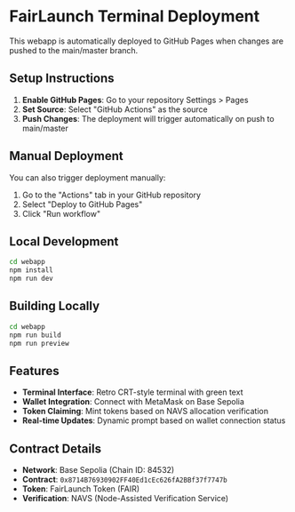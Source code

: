 # FairLaunch Terminal Deployment

This webapp is automatically deployed to GitHub Pages when changes are pushed to the main/master branch.

## Setup Instructions

1. **Enable GitHub Pages**: Go to your repository Settings > Pages
2. **Set Source**: Select "GitHub Actions" as the source
3. **Push Changes**: The deployment will trigger automatically on push to main/master

## Manual Deployment

You can also trigger deployment manually:
1. Go to the "Actions" tab in your GitHub repository
2. Select "Deploy to GitHub Pages"
3. Click "Run workflow"

## Local Development

```bash
cd webapp
npm install
npm run dev
```

## Building Locally

```bash
cd webapp
npm run build
npm run preview
```

## Features

- **Terminal Interface**: Retro CRT-style terminal with green text
- **Wallet Integration**: Connect with MetaMask on Base Sepolia
- **Token Claiming**: Mint tokens based on NAVS allocation verification
- **Real-time Updates**: Dynamic prompt based on wallet connection status

## Contract Details

- **Network**: Base Sepolia (Chain ID: 84532)
- **Contract**: `0x8714B76930902FF40Ed1cEc626fA2BBf37f7747b`
- **Token**: FairLaunch Token (FAIR)
- **Verification**: NAVS (Node-Assisted Verification Service)